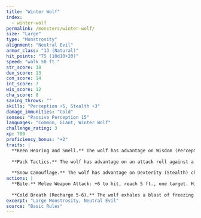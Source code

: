 ```yaml
---
title: "Winter Wolf"
index:
  - winter-wolf
permalink: /monsters/winter-wolf/
size: "Large"
type: "Monstrosity"
alignment: "Neutral Evil"
armor_class: "13 (Natural)"
hit_points: "75 (10d10+20)"
speed: "walk 50 ft."
str_score: 18
dex_score: 13
con_score: 14
int_score: 7
wis_score: 12
cha_score: 8
saving_throws: ""
skills: "Perception +5, Stealth +3"
damage_immunities: "Cold"
senses: "Passive Perception 15"
languages: "Common, Giant, Winter Wolf"
challenge_rating: 3
xp: 700
proficiency_bonus: "+2"
traits: |
  **Keen Hearing and Smell.** The wolf has advantage on Wisdom (Perception) checks that rely on hearing or smell.
  
  **Pack Tactics.** The wolf has advantage on an attack roll against a creature if at least one of the wolf's allies is within 5 ft. of the creature and the ally isn't incapacitated.
  
  **Snow Camouflage.** The wolf has advantage on Dexterity (Stealth) checks made to hide in snowy terrain.
actions: |
  **Bite.** Melee Weapon Attack: +6 to hit, reach 5 ft., one target. Hit: 11 (2d6 + 4) piercing damage. If the target is a creature, it must succeed on a DC 14 Strength saving throw or be knocked prone.
  
  **Cold Breath (Recharge 5-6).** The wolf exhales a blast of freezing wind in a 15-foot cone. Each creature in that area must make a DC 12 Dexterity saving throw, taking 18 (4d8) cold damage on a failed save, or half as much damage on a successful one.  
excerpt: "Large Monstrosity, Neutral Evil"
source: "Basic Rules"
---
```

